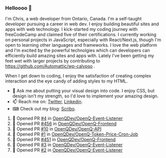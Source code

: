 ### Helloooo 👋

I'm Chris, a web developer from Ontario, Canada. I'm a self-taught developer pursuing a career in web dev. I enjoy building beautiful sites and apps with web technology.
I kick-started my coding journey with freeCodeCamp and claimed five of their certifications.  I currently working on personal projects in JavaScript, especially with React/Next.js, though I'm open to learning other languages and frameworks. I love the web platform and I'm excited by the powerful technolgies which can developers can efficiently build amazing sites and apps with. Lately I've been getting my feet wet with larger projects by contributing to https://github.com/Automattic/wp-calypso .

When I get down to coding, I enjoy the satisfaction of creating complex interaction and the eye candy of adding styles to my HTML. 

- 💬 Ask me about putting your visual design into code. I enjoy CSS, but design isn't my strength, so I'd love to implement your amazing design.
- 📫 Reach me on: [Twitter](https://twitter.com/Christo28120856), [Linkedin](https://www.linkedin.com/in/christopher-stevers-07b9a5204/).
- ⌨ Check out my blog: [Scribo](https://christopherstevers.cf).
<!--
**Christopher-Stevers/Christopher-Stevers** is a ✨ _special_ ✨ repository because its `README.md` (this file) appears on your GitHub profile.

Here are some ideas to get you started:

- 🔭 I’m currently working on ...
- 🌱 I’m currently learning ...
- 👯 I’m looking to collaborate on ...
- 🤔 I’m looking for help with ...
- 😄 Pronouns: ...
- ⚡ Fun fact: ...
-->

<!--START_SECTION:activity-->
1. 💪 Opened PR [#4](https://github.com/OpenQDev/OpenQ-Event-Listener/pull/4) in [OpenQDev/OpenQ-Event-Listener](https://github.com/OpenQDev/OpenQ-Event-Listener)
2. 💪 Opened PR [#456](https://github.com/OpenQDev/OpenQ-Frontend/pull/456) in [OpenQDev/OpenQ-Frontend](https://github.com/OpenQDev/OpenQ-Frontend)
3. 💪 Opened PR [#10](https://github.com/OpenQDev/OpenQ-API/pull/10) in [OpenQDev/OpenQ-API](https://github.com/OpenQDev/OpenQ-API)
4. 💪 Opened PR [#1](https://github.com/OpenQDev/OpenQ-Token-Price-Cron-Job/pull/1) in [OpenQDev/OpenQ-Token-Price-Cron-Job](https://github.com/OpenQDev/OpenQ-Token-Price-Cron-Job)
5. 💪 Opened PR [#451](https://github.com/OpenQDev/OpenQ-Frontend/pull/451) in [OpenQDev/OpenQ-Frontend](https://github.com/OpenQDev/OpenQ-Frontend)
6. 💪 Opened PR [#3](https://github.com/OpenQDev/OpenQ-Event-Listener/pull/3) in [OpenQDev/OpenQ-Event-Listener](https://github.com/OpenQDev/OpenQ-Event-Listener)
7. 💪 Opened PR [#2](https://github.com/OpenQDev/OpenQ-Event-Listener/pull/2) in [OpenQDev/OpenQ-Event-Listener](https://github.com/OpenQDev/OpenQ-Event-Listener)
<!--END_SECTION:activity-->
